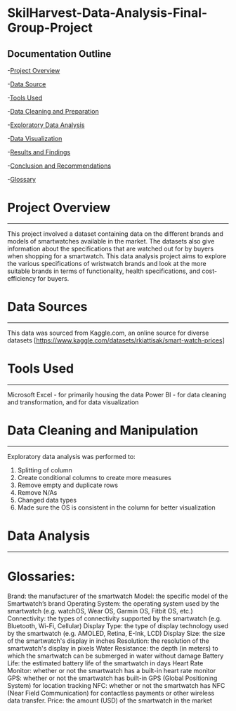 # SkilHarvest-Data-Analysis-Final-Group-Project

**Documentation Outline**
---

-[Project Overview](#project-overview)

-[Data Source](#data-source)

-[Tools Used](#tools-used)

-[Data Cleaning and Preparation](#data-cleaning-and-preparation)

-[Exploratory Data Analysis](#exploratory-data-analysis)

-[Data Visualization](#data-visualization)

-[Results and Findings](#results-and-findings)

-[Conclusion and Recommendations](#conclusion-and-recommendations)

-[Glossary](#glossary)

# Project Overview
---

This project involved a dataset containing data on the different brands and models of smartwatches available in the market. The datasets also give information about the specifications that are watched out for by buyers when shopping for a smartwatch. This data analysis project aims to explore the various specifications of wristwatch brands and look at the more suitable brands in terms of functionality, health specifications, and cost-efficiency for buyers.

# Data Sources
---
This data was sourced from Kaggle.com, an online source for diverse datasets [https://www.kaggle.com/datasets/rkiattisak/smart-watch-prices]

# Tools Used
--- 
Microsoft Excel - for primarily housing the data
Power BI - for data cleaning and transformation, and for data visualization

# Data Cleaning and Manipulation
---
Exploratory data analysis was performed to:
1. Splitting of column
2. Create conditional columns to create more measures
3. Remove empty and duplicate rows
4. Remove N/As
5. Changed data types
6. Made sure the OS is consistent in the column for better visualization

# Data Analysis
---

# Glossaries:
Brand: the manufacturer of the smartwatch
Model: the specific model of the Smartwatch’s brand
Operating System: the operating system used by the smartwatch (e.g. watchOS, Wear OS, Garmin OS, Fitbit OS, etc.)
Connectivity: the types of connectivity supported by the smartwatch (e.g. Bluetooth, Wi-Fi, Cellular)
Display Type: the type of display technology used by the smartwatch (e.g. AMOLED, Retina, E-Ink, LCD)
Display Size: the size of the smartwatch's display in inches
Resolution: the resolution of the smartwatch's display in pixels
Water Resistance: the depth (in meters) to which the smartwatch can be submerged in water without damage
Battery Life: the estimated battery life of the smartwatch in days
Heart Rate Monitor: whether or not the smartwatch has a built-in heart rate monitor
GPS: whether or not the smartwatch has built-in GPS (Global Positioning System) for location tracking
NFC: whether or not the smartwatch has NFC (Near Field Communication) for contactless payments or other wireless data transfer.
Price: the amount (USD) of the smartwatch in the market
